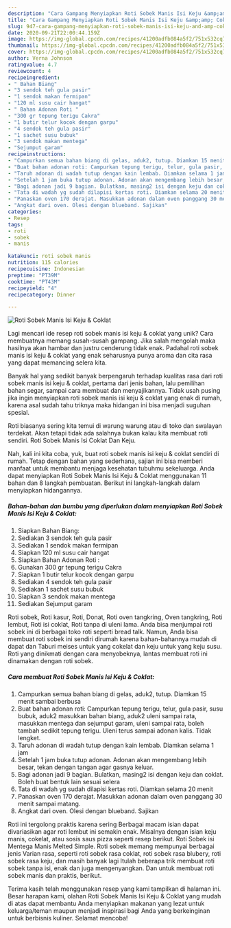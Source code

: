 ```yaml
---
description: "Cara Gampang Menyiapkan Roti Sobek Manis Isi Keju &amp;amp; Coklat Anti Gagal"
title: "Cara Gampang Menyiapkan Roti Sobek Manis Isi Keju &amp;amp; Coklat Anti Gagal"
slug: 947-cara-gampang-menyiapkan-roti-sobek-manis-isi-keju-and-amp-coklat-anti-gagal
date: 2020-09-21T22:00:44.159Z
image: https://img-global.cpcdn.com/recipes/41200adfb084a5f2/751x532cq70/roti-sobek-manis-isi-keju-coklat-foto-resep-utama.jpg
thumbnail: https://img-global.cpcdn.com/recipes/41200adfb084a5f2/751x532cq70/roti-sobek-manis-isi-keju-coklat-foto-resep-utama.jpg
cover: https://img-global.cpcdn.com/recipes/41200adfb084a5f2/751x532cq70/roti-sobek-manis-isi-keju-coklat-foto-resep-utama.jpg
author: Verna Johnson
ratingvalue: 4.7
reviewcount: 4
recipeingredient:
- " Bahan Biang"
- "3 sendok teh gula pasir"
- "1 sendok makan fermipan"
- "120 ml susu cair hangat"
- " Bahan Adonan Roti "
- "300 gr tepung terigu Cakra"
- "1 butir telur kocok dengan garpu"
- "4 sendok teh gula pasir"
- "1 sachet susu bubuk"
- "3 sendok makan mentega"
- "Sejumput garam"
recipeinstructions:
- "Campurkan semua bahan biang di gelas, aduk2, tutup. Diamkan 15 menit sambai berbusa"
- "Buat bahan adonan roti: Campurkan tepung terigu, telur, gula pasir, susu bubuk, aduk2 masukkan bahan biang, aduk2 uleni sampai rata, masukkan mentega dan sejumput garam, uleni sampai rata, boleh tambah sedikit tepung terigu. Uleni terus sampai adonan kalis. Tidak lengket."
- "Taruh adonan di wadah tutup dengan kain lembab. Diamkan selama 1 jam"
- "Setelah 1 jam buka tutup adonan. Adonan akan mengembang lebih besar, tekan dengan tangan agar gasnya keluar."
- "Bagi adonan jadi 9 bagian. Bulatkan, masing2 isi dengan keju dan coklat. Boleh buat bentuk lain sesuai selera"
- "Tata di wadah yg sudah dilapisi kertas roti. Diamkan selama 20 menit"
- "Panaskan oven 170 derajat. Masukkan adonan dalam oven panggang 30 menit sampai matang."
- "Angkat dari oven. Olesi dengan blueband. Sajikan"
categories:
- Resep
tags:
- roti
- sobek
- manis

katakunci: roti sobek manis 
nutrition: 115 calories
recipecuisine: Indonesian
preptime: "PT39M"
cooktime: "PT43M"
recipeyield: "4"
recipecategory: Dinner

---
```



![Roti Sobek Manis Isi Keju &amp; Coklat](https://img-global.cpcdn.com/recipes/41200adfb084a5f2/751x532cq70/roti-sobek-manis-isi-keju-coklat-foto-resep-utama.jpg)

Lagi mencari ide resep roti sobek manis isi keju &amp; coklat yang unik? Cara membuatnya memang susah-susah gampang. Jika salah mengolah maka hasilnya akan hambar dan justru cenderung tidak enak. Padahal roti sobek manis isi keju &amp; coklat yang enak seharusnya punya aroma dan cita rasa yang dapat memancing selera kita.

Banyak hal yang sedikit banyak berpengaruh terhadap kualitas rasa dari roti sobek manis isi keju &amp; coklat, pertama dari jenis bahan, lalu pemilihan bahan segar, sampai cara membuat dan menyajikannya. Tidak usah pusing jika ingin menyiapkan roti sobek manis isi keju &amp; coklat yang enak di rumah, karena asal sudah tahu triknya maka hidangan ini bisa menjadi suguhan spesial.

Roti biasanya sering kita temui di warung warung atau di toko dan swalayan terdekat. Akan tetapi tidak ada salahnya bukan kalau kita membuat roti sendiri. Roti Sobek Manis Isi Coklat Dan Keju.


Nah, kali ini kita coba, yuk, buat roti sobek manis isi keju &amp; coklat sendiri di rumah. Tetap dengan bahan yang sederhana, sajian ini bisa memberi manfaat untuk membantu menjaga kesehatan tubuhmu sekeluarga. Anda dapat menyiapkan Roti Sobek Manis Isi Keju &amp; Coklat menggunakan 11 bahan dan 8 langkah pembuatan. Berikut ini langkah-langkah dalam menyiapkan hidangannya.

<!--inarticleads1-->

##### Bahan-bahan dan bumbu yang diperlukan dalam menyiapkan Roti Sobek Manis Isi Keju &amp; Coklat:

1. Siapkan  Bahan Biang:
1. Sediakan 3 sendok teh gula pasir
1. Sediakan 1 sendok makan fermipan
1. Siapkan 120 ml susu cair hangat
1. Siapkan  Bahan Adonan Roti :
1. Gunakan 300 gr tepung terigu Cakra
1. Siapkan 1 butir telur kocok dengan garpu
1. Sediakan 4 sendok teh gula pasir
1. Sediakan 1 sachet susu bubuk
1. Siapkan 3 sendok makan mentega
1. Sediakan Sejumput garam


Roti sobek, Roti kasur, Roti, Donat, Roti oven tangkring, Oven tangkring, Roti lembut, Roti isi coklat, Roti tanpa di uleni lama. Anda bisa menjumpai roti sobek ini di berbagai toko roti seperti bread talk. Namun, Anda bisa membuat roti sobek ini sendiri dirumah karena bahan-bahannya mudah di dapat dan Taburi meises untuk yang cokelat dan keju untuk yang keju susu. Roti yang dinikmati dengan cara menyobeknya, lantas membuat roti ini dinamakan dengan roti sobek. 

<!--inarticleads2-->

##### Cara membuat Roti Sobek Manis Isi Keju &amp; Coklat:

1. Campurkan semua bahan biang di gelas, aduk2, tutup. Diamkan 15 menit sambai berbusa
1. Buat bahan adonan roti: Campurkan tepung terigu, telur, gula pasir, susu bubuk, aduk2 masukkan bahan biang, aduk2 uleni sampai rata, masukkan mentega dan sejumput garam, uleni sampai rata, boleh tambah sedikit tepung terigu. Uleni terus sampai adonan kalis. Tidak lengket.
1. Taruh adonan di wadah tutup dengan kain lembab. Diamkan selama 1 jam
1. Setelah 1 jam buka tutup adonan. Adonan akan mengembang lebih besar, tekan dengan tangan agar gasnya keluar.
1. Bagi adonan jadi 9 bagian. Bulatkan, masing2 isi dengan keju dan coklat. Boleh buat bentuk lain sesuai selera
1. Tata di wadah yg sudah dilapisi kertas roti. Diamkan selama 20 menit
1. Panaskan oven 170 derajat. Masukkan adonan dalam oven panggang 30 menit sampai matang.
1. Angkat dari oven. Olesi dengan blueband. Sajikan


Roti ini tergolong praktis karena sering Berbagai macam isian dapat divariasikan agar roti lembut ini semakin enak. Misalnya dengan isian keju manis, cokelat, atau sosis saus pizza seperti resep berikut. Roti Sobek isi Mentega Manis Melted Simple. Roti sobek memang mempunyai berbagai jenis Varian rasa, seperti roti sobek rasa coklat, roti sobek rasa blubery, roti sobek rasa keju, dan masih banyak lagi Itulah beberapa trik membuat roti sobek tanpa isi, enak dan juga mengenyangkan. Dan untuk membuat roti sobek manis dan praktis, berikut. 

Terima kasih telah menggunakan resep yang kami tampilkan di halaman ini. Besar harapan kami, olahan Roti Sobek Manis Isi Keju &amp; Coklat yang mudah di atas dapat membantu Anda menyiapkan makanan yang lezat untuk keluarga/teman maupun menjadi inspirasi bagi Anda yang berkeinginan untuk berbisnis kuliner. Selamat mencoba!
